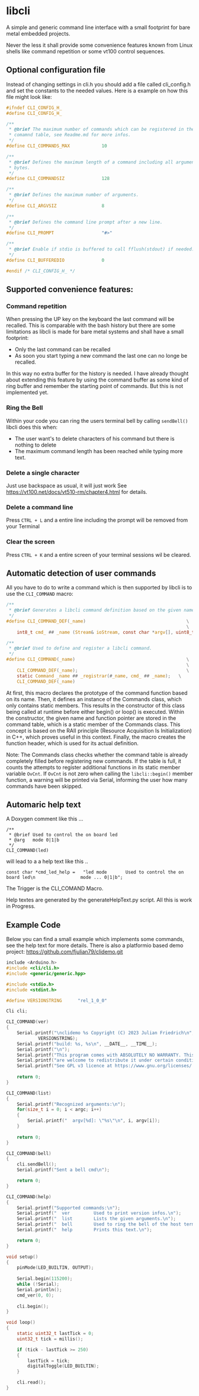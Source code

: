 # libcli
A simple and generic command line interface with a small footprint for bare metal embedded projects. 

Never the less it shall provide some convenience features known from Linux shells like command repetition or some vt100 control sequences. 

## Optional configuration file
Instead of changing settings in cli.h you should add a file called cli_config.h and set the constants to the needed values. Here is a example on how this file might look like:

```C
#ifndef CLI_CONFIG_H_
#define CLI_CONFIG_H_

/**
 * @brief The maximum number of commands which can be registered in the global
 * comamnd table, see Readme.md for more infos.
 */
#define CLI_COMMANDS_MAX            10

/**
 * @brief Defines the maximum length of a command including all arguments in 
 * bytes.
 */
#define CLI_COMMANDSIZ              128

/**
 * @brief Defines the maximum number of arguments.
 */
#define CLI_ARGVSIZ                 8

/**
 * @brief Defines the command line prompt after a new line.
 */
#define CLI_PROMPT                  "#>"

/**
 * @brief Enable if stdio is buffered to call fflush(stdout) if needed.
 */
#define CLI_BUFFEREDIO              0

#endif /* CLI_CONFIG_H_ */
```
## Supported convenience features:

### Command repetition
When pressing the UP key on the keyboard the last command will be recalled. This is comparable with the bash history but there are some limitations as libcli is made for bare metal systems and shall have a small footprint:
* Only the last command can be recalled
* As soon you start typing a new command the last one can no longe be recalled.

In this way no extra buffer for the history is needed. I have already thought about extending this feature by using the command buffer as some kind of ring buffer and remember the starting point of commands. But this is not implemented yet.

### Ring the Bell
Within your code you can ring the users terminal bell by calling ```sendBell()``` libcli does this when:
* The user want's to delete characters of his command but there is nothing to delete
* The maximum command length has been reached while typing more text.

### Delete a single character
Just use backspace as usual, it will just work
See https://vt100.net/docs/vt510-rm/chapter4.html for details.

### Delete a command line
Press ```CTRL + L``` and a entire line including the prompt will be removed from your Terminal

### Clear the screen
Press ```CTRL + K``` and a entire screen of your terminal sessions wil be cleared.

## Automatic detection of user commands

All you have to do to write a command which is then supported by libcli is to use the ```CLI_COMMAND``` macro:

```C
/**
 * @brief Generates a libcli command definition based on the given name.
 */
#define CLI_COMMAND_DEF(_name)                                      \
                                                                    \
    int8_t cmd_ ## _name (Stream& ioStream, const char *argv[], uint8_t argc)

/**
 * @brief Used to define and register a libcli command.
 */
#define CLI_COMMAND(_name)                                          \
                                                                    \
    CLI_COMMAND_DEF(_name);                                         \
    static Command _name ## _registrar(#_name, cmd_ ## _name);   \
    CLI_COMMAND_DEF(_name)
```

At first, this macro declares the prototype of the command function based on its name. Then, it defines an instance of the Commands class, which only contains static members. This results in the constructor of this class being called at runtime before either begin() or loop() is executed. Within the constructor, the given name and function pointer are stored in the command table, which is a static member of the Commands class. This concept is based on the RAII principle (Resource Acquisition Is Initialization) in C++, which proves useful in this context. Finally, the macro creates the function header, which is used for its actual definition.

Note: The Commands class checks whether the command table is already completely filled before registering new commands. If the table is full, it counts the attempts to register additional functions in its static member variable ```OvCnt```. If ```OvCnt``` is not zero when calling the ```libcli::begin()``` member function, a warning will be printed via Serial, informing the user how many commands have been skipped.

## Automaric help text

A Doxygen comment like this ...
````
/**
 * @brief Used to control the on board led
 * @arg   mode 0|1|b
 */
CLI_COMMAND(led)
````
will lead to a a help text like this .. 

````
const char *cmd_led_help =   "led mode       Used to control the on board led\n                 mode ... 0|1|b";
````
The Trigger is the CLI_COMAND Macro.

Help textes are generated by the generateHelpText.py script.
All this is work in Progress.

## Example Code
Below you can find a small example which implements some commands, see the help text for more details. There is also a platformio based demo project: https://github.com/fjulian79/clidemo.git 

```C
include <Arduino.h>
#include <cli/cli.h>
#include <generic/generic.hpp>

#include <stdio.h>
#include <stdint.h>

#define VERSIONSTRING      "rel_1_0_0"

Cli cli;

CLI_COMMAND(ver)
{
    Serial.printf("\nclidemo %s Copyright (C) 2023 Julian Friedrich\n", 
            VERSIONSTRING);
    Serial.printf("build: %s, %s\n", __DATE__, __TIME__);
    Serial.printf("\n");
    Serial.printf("This program comes with ABSOLUTELY NO WARRANTY. This is free software, and you\n");
    Serial.printf("are welcome to redistribute it under certain conditions.\n");
    Serial.printf("See GPL v3 licence at https://www.gnu.org/licenses/ for details.\n\n");
       
    return 0;
}

CLI_COMMAND(list)
{
    Serial.printf("Recognized arguments:\n");
    for(size_t i = 0; i < argc; i++)
    {
        Serial.printf("  argv[%d]: \"%s\"\n", i, argv[i]);
    }
    
    return 0;
}

CLI_COMMAND(bell)
{
    cli.sendBell();
    Serial.printf("Sent a bell cmd\n");

    return 0; 
}

CLI_COMMAND(help)
{
    Serial.printf("Supported commands:\n");
    Serial.printf("  ver         Used to print version infos.\n");
    Serial.printf("  list        Lists the given arguments.\n");
    Serial.printf("  bell        Used to ring the bell of the host terminal.\n");
    Serial.printf("  help        Prints this text.\n");

    return 0;
}

void setup()
{
    pinMode(LED_BUILTIN, OUTPUT);
 
    Serial.begin(115200);
    while (!Serial);   
    Serial.println();
    cmd_ver(0, 0);
    
    cli.begin();
}

void loop()
{
    static uint32_t lastTick = 0;
    uint32_t tick = millis();

    if (tick - lastTick >= 250)
    {
        lastTick = tick;
        digitalToggle(LED_BUILTIN);
    }

    cli.read();
}
```
